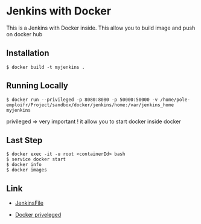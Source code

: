 # Jenkins with Docker

This is a Jenkins with Docker inside. This allow you to build image and push on docker hub

## Installation

```
$ docker build -t myjenkins .
```

## Running Locally

```
$ docker run --privileged -p 8080:8080 -p 50000:50000 -v /home/pole-emploifr/Project/sandbox/docker/jenkins/home:/var/jenkins_home myjenkins
```

privileged => very important ! it allow you to start docker inside docker


## Last Step

```
$ docker exec -it -u root <containerId> bash
$ service docker start
$ docker info
$ docker images
```

## Link

- [JenkinsFile](https://jenkins.io/doc/book/pipeline/jenkinsfile/)

- [Docker priveleged](https://docs.docker.com/engine/reference/run/#runtime-privilege-and-linux-capabilities)